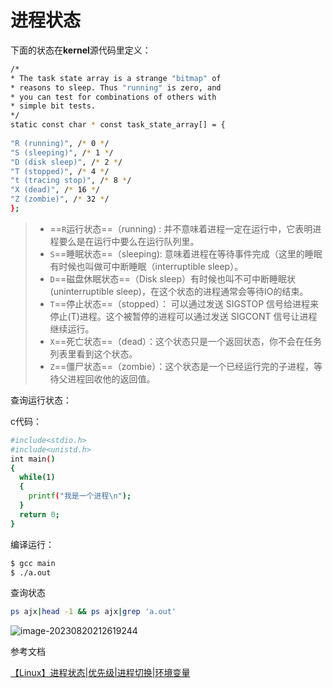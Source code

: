 # 进程状态

下面的状态在**kernel**源代码里定义：

```sh
/*
* The task state array is a strange "bitmap" of
* reasons to sleep. Thus "running" is zero, and
* you can test for combinations of others with
* simple bit tests.
*/
static const char * const task_state_array[] = {
   
"R (running)", /* 0 */
"S (sleeping)", /* 1 */
"D (disk sleep)", /* 2 */
"T (stopped)", /* 4 */
"t (tracing stop)", /* 8 */
"X (dead)", /* 16 */
"Z (zombie)", /* 32 */
};
```

> - ==`R`运行状态==（running) : 并不意味着进程一定在运行中，它表明进程要么是在运行中要么在运行队列里。
> - `S`==睡眠状态==（sleeping): 意味着进程在等待事件完成（这里的睡眠有时候也叫做可中断睡眠（interruptible sleep）。
> - `D`==磁盘休眠状态==（Disk sleep）有时候也叫不可中断睡眠状(uninterruptible sleep)，在这个状态的进程通常会等待IO的结束。
> - `T`==停止状态==（stopped）： 可以通过发送 SIGSTOP 信号给进程来停止(T)进程。这个被暂停的进程可以通过发送 SIGCONT 信号让进程继续运行。
> - `X`==死亡状态==（dead）：这个状态只是一个返回状态，你不会在任务列表里看到这个状态。
> - `Z`==僵尸状态==（zombie）：这个状态是一个已经运行完的子进程，等待父进程回收他的返回值。

查询运行状态：

c代码：

```sh
#include<stdio.h>
#include<unistd.h>
int main()
{
  while(1)
  {
    printf("我是一个进程\n");
  }
  return 0;
}
```



编译运行：

```sh
$ gcc main 
$ ./a.out
```

查询状态

```sh
ps ajx|head -1 && ps ajx|grep 'a.out'
```

![image-20230820212619244](https://img.longqiuhong.com/picgo/img/image-20230820212619244.png)

参考文档

[【Linux】进程状态|优先级|进程切换|环境变量](https://developer.aliyun.com/article/1287893?spm=a2c6h.12873639.article-detail.35.be7e9373vYmpvD&scm=20140722.ID_community@@article@@1287893._.ID_community@@article@@1287893-OR_rec-V_1-RL_community@@article@@1281954)

